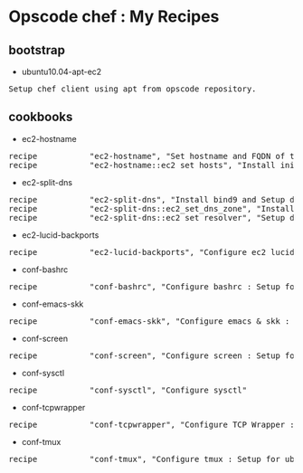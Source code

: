 # Opscode chef : My Recipes

## bootstrap

* ubuntu10.04-apt-ec2
<pre>
Setup chef client using apt from opscode repository.
</pre>

## cookbooks

* ec2-hostname
<pre>
recipe           "ec2-hostname", "Set hostname and FQDN of the node."
recipe           "ec2-hostname::ec2_set_hosts", "Install init script - modify hosts file at boot time."
</pre>

* ec2-split-dns
<pre>
recipe           "ec2-split-dns", "Install bind9 and Setup dns zone files for Split DNS." 
recipe           "ec2-split-dns::ec2_set_dns_zone", "Install init script - modify dns zone files at boot time." 
recipe           "ec2-split-dns::ec2_set_resolver", "Setup dns resolver related files. : /etc/resolv.conf /etc/dhcp3/dhclient.conf"
</pre>

* ec2-lucid-backports
<pre>
recipe           "ec2-lucid-backports", "Configure ec2 lucid backports repository"
</pre>

* conf-bashrc
<pre>
recipe           "conf-bashrc", "Configure bashrc : Setup for ubuntu account."
</pre>

* conf-emacs-skk
<pre>
recipe           "conf-emacs-skk", "Configure emacs & skk : Setup for ubuntu account."
</pre>

* conf-screen
<pre>
recipe           "conf-screen", "Configure screen : Setup for ubuntu account."
</pre>

* conf-sysctl
<pre>
recipe           "conf-sysctl", "Configure sysctl"
</pre>

* conf-tcpwrapper
<pre>
recipe           "conf-tcpwrapper", "Configure TCP Wrapper : Setup /etc/hosts.allow file."
</pre>

* conf-tmux
<pre>
recipe           "conf-tmux", "Configure tmux : Setup for ubuntu account."
</pre>

